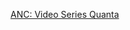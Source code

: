 [ANC: Video Series Quanta](https://docs.google.com/document/d/1WGs0IBQJGbKpVrXwWA_dnaKJX3rizcLeJMJZDg8cm4Q/edit)
